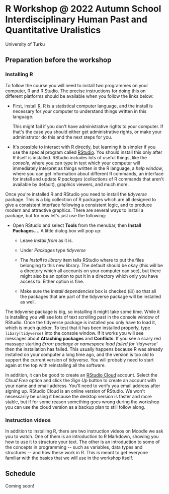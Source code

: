 # R Workshop @ 2022 Autumn School Interdisciplinary Human Past and Quantitative Uralistics

University of Turku 

## Preparation before the workshop

### Installing R

To follow the course you will need to install two programmes on your computer, R and R Studio. The precise instructions for doing this on different platforms should be available when you follow the links below:

- First, install [R](https://cloud.r-project.org/). R is a statistical computer language, and the install is necessary for your computer to understand things written in this language. 
  
  This might fail if you don't have administrative rights to your computer. If that's the case you should either get administrative rights, or make your administrator do this and the next steps for you.

- It's possible to interact with R directly, but learning it is simpler if you use the special program called [RStudio](https://www.rstudio.com/products/rstudio/download/#download). You should install this only after R itself is installed. RStudio includes lots of useful things, like the *console*, where you can type in text which your computer will immediately interpret as things written in the R language, a *help window*, where you can get information about different R commands, an interface for install and update *R packages* (collections of R commands that aren't available by default), graphics viewers, and much more.

Once you're installed R and RStudio you need to install the *tidyverse* package. This is a big collection of R packages which are all designed to give a consistent interface following a consistent logic, and to produce modern and attractive graphics. There are several ways to install a package, but for now let's just use the following:

- Open RStudio and select **Tools** from the menubar, then **Install 
  Packages...**. A little dialog box will pop up:

  * Leave *Install from* as it is.
  
  * Under *Packages* type *tidyverse*
  
  * The *Install to library* item tells RStudio where to put the files belonging to this new library. The default should be okay (this will be a directory which all accounts on your computer can see), but there might also be an option to put it in a directory which only you have access to. Either option is fine. 

  * Make sure the *Install dependencies* box is checked (☑︎) so that all the packages that are part of the tidyverse package will be installed as well.

The tidyverse package is big, so installing it might take some time. While it is installing you will see lots of text scrolling past in the console window of RStudio. Once the tidyverse package is installed you only have to load it, which is much quicker. To test that it has been installed properly, type `libary(tidyverse)` into the console window. If it works you will see messages about **Attaching packages** and **Conflicts**. If you see a scary red massage starting *Error: package or namespace load failed for ‘tidyverse’* then the installation has failed. This usually happens because R was already installed on your computer a long time ago, and the version is too old to support the current version of tidyverse. You will probably need to start again at the top with reinstalling all the software.

In addition, it can be good to create an [RStudio Cloud](https://rstudio.cloud/plans/free) account. Select the *Cloud Free* option and click the *Sign Up* button to create an account with your name and email address. You'll need to verify you email address after signing up. RStudio Cloud is an online version of RStudio. We won't necessarily be using it because the desktop version is faster and more stable, but if for some reason something goes wrong during the workshop you can use the cloud version as a backup plan to still follow along.

### Instruction videos

In addition to installing R, there are two instruction videos on Moodle we ask you to watch. One of them is an introduction to R Markdown, showing you how to use it to structure your text. The other is an introduction to some of the concepts in programming -- such as variables, data types and structures -- and how these work in R. This is meant to get everyone familiar with the basics that we will use in the workshop itself.

## Schedule

Coming soon!

